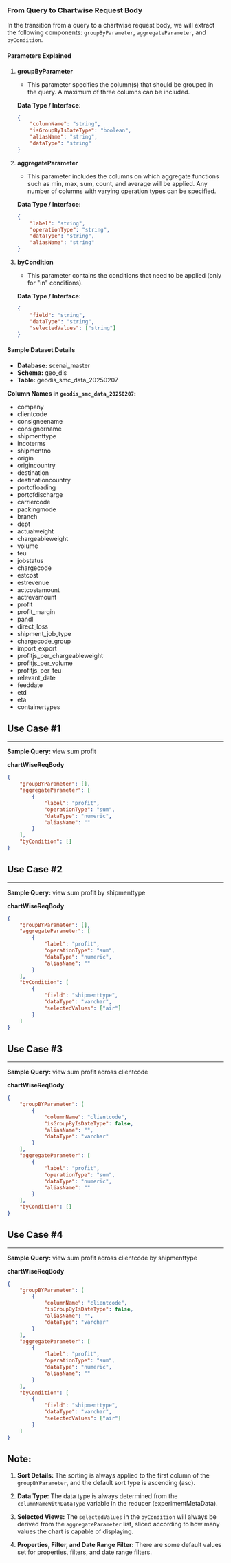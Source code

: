 ### From Query to Chartwise Request Body

In the transition from a query to a chartwise request body, we will extract the following components: `groupByParameter`, `aggregateParameter`, and `byCondition`.

#### Parameters Explained

1. **groupByParameter**
   - This parameter specifies the column(s) that should be grouped in the query. A maximum of three columns can be included.
   
   **Data Type / Interface:**
   ```json
   {
       "columnName": "string",
       "isGroupByIsDateType": "boolean",
       "aliasName": "string",
       "dataType": "string"
   }
   ```

2. **aggregateParameter**
   - This parameter includes the columns on which aggregate functions such as min, max, sum, count, and average will be applied. Any number of columns with varying operation types can be specified.
   
   **Data Type / Interface:**
   ```json
   {
       "label": "string",
       "operationType": "string",
       "dataType": "string",
       "aliasName": "string"
   }
   ```

3. **byCondition**
   - This parameter contains the conditions that need to be applied (only for "in" conditions).
   
   **Data Type / Interface:**
   ```json
   {
       "field": "string",
       "dataType": "string",
       "selectedValues": ["string"]
   }
   ```

#### Sample Dataset Details

- **Database:** scenai_master  
- **Schema:** geo_dis  
- **Table:** geodis_smc_data_20250207

**Column Names in `geodis_smc_data_20250207`:**

- company
- clientcode
- consigneename
- consignorname
- shipmenttype
- incoterms
- shipmentno
- origin
- origincountry
- destination
- destinationcountry
- portofloading
- portofdischarge
- carriercode
- packingmode
- branch
- dept
- actualweight
- chargeableweight
- volume
- teu
- jobstatus
- chargecode
- estcost
- estrevenue
- actcostamount
- actrevamount
- profit
- profit_margin
- pandl
- direct_loss
- shipment_job_type
- chargecode_group
- import_export
- profitjs_per_chargeableweight
- profitjs_per_volume
- profitjs_per_teu
- relevant_date
- feeddate
- etd
- eta
- containertypes

## Use Case #1
---------------------

**Sample Query:** view sum profit

**chartWiseReqBody**
```json
{
    "groupBYParameter": [],
    "aggregateParameter": [
        {
            "label": "profit",
            "operationType": "sum",
            "dataType": "numeric",
            "aliasName": ""
        }
    ],
    "byCondition": []
}
```

## Use Case #2
---------------------

**Sample Query:** view sum profit by shipmenttype

**chartWiseReqBody**
```json
{
    "groupBYParameter": [],
    "aggregateParameter": [
        {
            "label": "profit",
            "operationType": "sum",
            "dataType": "numeric",
            "aliasName": ""
        }
    ],
    "byCondition": [
        {
            "field": "shipmenttype",
            "dataType": "varchar",
            "selectedValues": ["air"]
        }
    ]
}
```

## Use Case #3
---------------------

**Sample Query:** view sum profit across clientcode

**chartWiseReqBody**
```json
{
    "groupBYParameter": [
        {
            "columnName": "clientcode",
            "isGroupByIsDateType": false,
            "aliasName": "",
            "dataType": "varchar"
        }
    ],
    "aggregateParameter": [
        {
            "label": "profit",
            "operationType": "sum",
            "dataType": "numeric",
            "aliasName": ""
        }
    ],
    "byCondition": []
}
```

## Use Case #4
---------------------

**Sample Query:** view sum profit across clientcode by shipmenttype

**chartWiseReqBody**
```json
{
    "groupBYParameter": [
        {
            "columnName": "clientcode",
            "isGroupByIsDateType": false,
            "aliasName": "",
            "dataType": "varchar"
        }
    ],
    "aggregateParameter": [
        {
            "label": "profit",
            "operationType": "sum",
            "dataType": "numeric",
            "aliasName": ""
        }
    ],
    "byCondition": [
        {
            "field": "shipmenttype",
            "dataType": "varchar",
            "selectedValues": ["air"]
        }
    ]
}
```

## Note:

1. **Sort Details:** The sorting is always applied to the first column of the `groupBYParameter`, and the default sort type is ascending (asc).

2. **Data Type:** The data type is always determined from the `columnNameWithDataType` variable in the reducer (experimentMetaData).

3. **Selected Views:** The `selectedValues` in the `byCondition` will always be derived from the `aggregateParameter` list, sliced according to how many values the chart is capable of displaying.

4. **Properties, Filter, and Date Range Filter:** There are some default values set for properties, filters, and date range filters.
